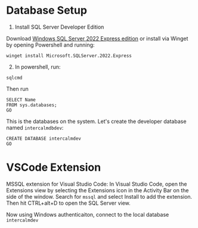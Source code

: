 
# Database Setup
1. Install SQL Server Developer Edition

Download [Windows SQL Server 2022 Express edition](https://www.microsoft.com/en-us/download/details.aspx?id=104781) or install via Winget by opening Powershell and running:

```
winget install Microsoft.SQLServer.2022.Express  
```

2. In powershell, run:

```
sqlcmd
```

Then run
```
SELECT Name
FROM sys.databases;
GO
```

This is the databases on the system. Let's create the developer database named  `intercalmdbdev`:

```
CREATE DATABASE intercalmdev
GO
```

# VSCode Extension
MSSQL extension for Visual Studio Code: In Visual Studio Code, open the Extensions view by selecting the Extensions icon in the Activity Bar on the side of the window. Search for `mssql` and select Install to add the extension. Then hit CTRL+alt+D to open the SQL Server view.

Now using Windows authenticaiton, connect to the local database `intercalmdev`